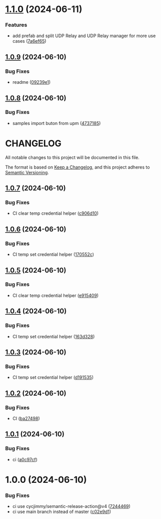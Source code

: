 # [1.1.0](https://github.com/prossel/Unity-UDP-RS485-Relays/compare/v1.0.9...v1.1.0) (2024-06-11)


### Features

* add prefab and split UDP Relay and UDP Relay manager for more use cases ([7a6ef65](https://github.com/prossel/Unity-UDP-RS485-Relays/commit/7a6ef658bb94d20324aeaa06ec246c1a81a4a53b))

## [1.0.9](https://github.com/prossel/Unity-UDP-RS485-Relays/compare/v1.0.8...v1.0.9) (2024-06-10)


### Bug Fixes

* readme ([09239e1](https://github.com/prossel/Unity-UDP-RS485-Relays/commit/09239e16042c842e0d05e4dca5ad6899ecd6d5e5))

## [1.0.8](https://github.com/prossel/Unity-UDP-RS485-Relays/compare/v1.0.7...v1.0.8) (2024-06-10)


### Bug Fixes

* samples import buton from upm ([4737185](https://github.com/prossel/Unity-UDP-RS485-Relays/commit/4737185b66a274366d1488b53486cc7588cb617e))

# CHANGELOG

All notable changes to this project will be documented in this file.

The format is based on [Keep a Changelog](https://keepachangelog.com/en/1.1.0/),
and this project adheres to [Semantic Versioning](https://semver.org/spec/v2.0.0.html).

## [1.0.7](https://github.com/prossel/Unity-UDP-RS485-Relays/compare/v1.0.6...v1.0.7) (2024-06-10)


### Bug Fixes

* CI clear temp credential helper ([c906d10](https://github.com/prossel/Unity-UDP-RS485-Relays/commit/c906d1033ef66c927b7894d19a1d7c41832c7fa1))

## [1.0.6](https://github.com/prossel/Unity-UDP-RS485-Relays/compare/v1.0.5...v1.0.6) (2024-06-10)


### Bug Fixes

* CI temp set credential helper ([170552c](https://github.com/prossel/Unity-UDP-RS485-Relays/commit/170552c3ddcd17d6c204f4def65c5e89fc3e2e6d))

## [1.0.5](https://github.com/prossel/Unity-UDP-RS485-Relays/compare/v1.0.4...v1.0.5) (2024-06-10)


### Bug Fixes

* CI clear temp credential helper ([e915409](https://github.com/prossel/Unity-UDP-RS485-Relays/commit/e9154099996e7d01ddf113a62c01e8d69aad4675))

## [1.0.4](https://github.com/prossel/Unity-UDP-RS485-Relays/compare/v1.0.3...v1.0.4) (2024-06-10)


### Bug Fixes

* CI temp set credential helper ([163d328](https://github.com/prossel/Unity-UDP-RS485-Relays/commit/163d328e3c9ff63a40ce581eab07d314438fdc01))

## [1.0.3](https://github.com/prossel/Unity-UDP-RS485-Relays/compare/v1.0.2...v1.0.3) (2024-06-10)


### Bug Fixes

* CI temp set credential helper ([d191535](https://github.com/prossel/Unity-UDP-RS485-Relays/commit/d191535c64e505474541e1ec0d3aee89ea5aa625))

## [1.0.2](https://github.com/prossel/Unity-UDP-RS485-Relays/compare/v1.0.1...v1.0.2) (2024-06-10)


### Bug Fixes

* CI ([ba27498](https://github.com/prossel/Unity-UDP-RS485-Relays/commit/ba27498fce434ae96512108dd8825394cd78c389))

## [1.0.1](https://github.com/prossel/Unity-UDP-RS485-Relays/compare/v1.0.0...v1.0.1) (2024-06-10)


### Bug Fixes

* ci ([a0c97cf](https://github.com/prossel/Unity-UDP-RS485-Relays/commit/a0c97cf7d7167273560d142b9349561517f83742))

# 1.0.0 (2024-06-10)


### Bug Fixes

* ci use cycjimmy/semantic-release-action@v4 ([7244469](https://github.com/prossel/Unity-UDP-RS485-Relays/commit/724446900f079a590f937af1d436632a6f4eaf7a))
* ci use main branch instead of master ([c02e9d1](https://github.com/prossel/Unity-UDP-RS485-Relays/commit/c02e9d110de2e898fb3ddea5ca6a0382e6473574))
